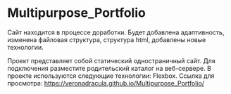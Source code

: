 # Multipurpose_Portfolio

Сайт находится в процессе доработки.
Будет добавлена адаптивность, изменена файловая структура, структура html, добавлены новые технологии.

Проект представляет собой статический одностраничный сайт.
Для подключения разместите родительский каталог на веб-сервере.
В проекте используются следующие технологии: Flexbox.
Ссылка для просмотра: https://veronadracula.github.io/Multipurpose_Portfolio/
